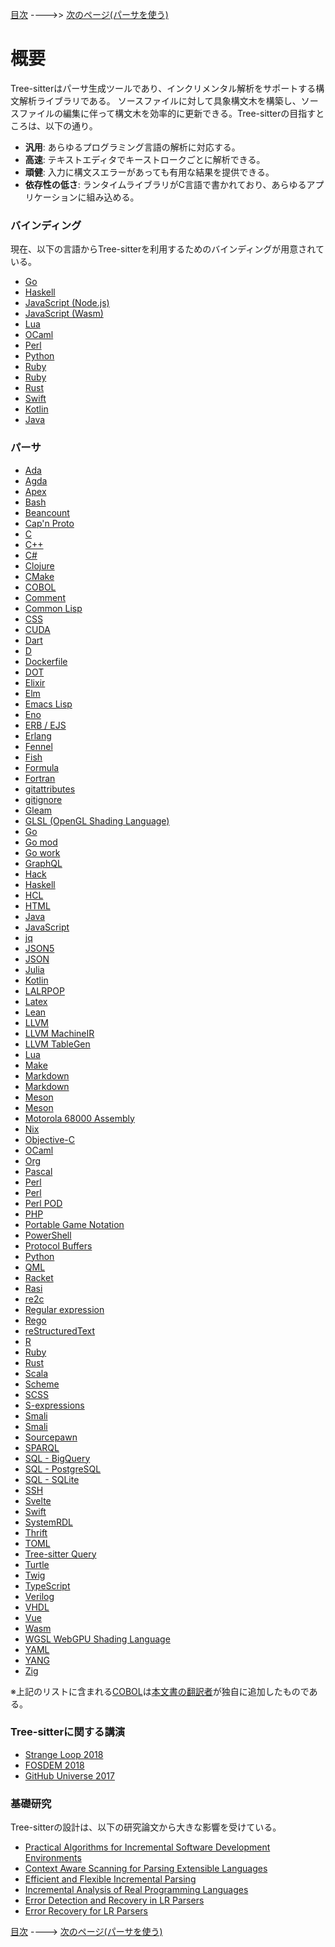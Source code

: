 <!-- textlint-disable -->
[目次](../README.md) ---->> [次のページ(パーサを使う)](./section-2-using-parsers.md)
<!-- textlint-enable -->

# 概要

Tree-sitterはパーサ生成ツールであり、インクリメンタル解析をサポートする構文解析ライブラリである。
ソースファイルに対して具象構文木を構築し、ソースファイルの編集に伴って構文木を効率的に更新できる。Tree-sitterの目指すところは、以下の通り。

* **汎用**: あらゆるプログラミング言語の解析に対応する。
* **高速**: テキストエディタでキーストロークごとに解析できる。
* **頑健**: 入力に構文スエラーがあっても有用な結果を提供できる。
* **依存性の低さ**: ランタイムライブラリがC言語で書かれており、あらゆるアプリケーションに組み込める。

### バインディング

現在、以下の言語からTree-sitterを利用するためのバインディングが用意されている。

* [Go](https://github.com/smacker/go-tree-sitter)
* [Haskell](https://github.com/tree-sitter/haskell-tree-sitter)
* [JavaScript (Node.js)](https://github.com/tree-sitter/node-tree-sitter)
* [JavaScript (Wasm)](https://github.com/tree-sitter/tree-sitter/tree/master/lib/binding_web)
* [Lua](https://github.com/euclidianAce/ltreesitter)
* [OCaml](https://github.com/returntocorp/ocaml-tree-sitter-core)
* [Perl](https://metacpan.org/pod/Text::Treesitter)
* [Python](https://github.com/tree-sitter/py-tree-sitter)
* [Ruby](https://github.com/tree-sitter/ruby-tree-sitter)
* [Ruby](https://github.com/calicoday/ruby-tree-sitter-ffi)
* [Rust](https://github.com/tree-sitter/tree-sitter/tree/master/lib/binding_rust)
* [Swift](https://github.com/ChimeHQ/SwiftTreeSitter)
* [Kotlin](https://github.com/oxisto/kotlintree)
* [Java](https://github.com/serenadeai/java-tree-sitter)

### パーサ

* [Ada](https://github.com/briot/tree-sitter-ada)
* [Agda](https://github.com/tree-sitter/tree-sitter-agda)
* [Apex](https://github.com/aheber/tree-sitter-sfapex)
* [Bash](https://github.com/tree-sitter/tree-sitter-bash)
* [Beancount](https://github.com/zwpaper/tree-sitter-beancount)
* [Cap'n Proto](https://github.com/amaanq/tree-sitter-capnp)
* [C](https://github.com/tree-sitter/tree-sitter-c)
* [C++](https://github.com/tree-sitter/tree-sitter-cpp)
* [C#](https://github.com/tree-sitter/tree-sitter-c-sharp)
* [Clojure](https://github.com/sogaiu/tree-sitter-clojure)
* [CMake](https://github.com/uyha/tree-sitter-cmake)
* [COBOL](https://github.com/yutaro-sakamoto/tree-sitter-cobol)
* [Comment](https://github.com/stsewd/tree-sitter-comment)
* [Common Lisp](https://github.com/theHamsta/tree-sitter-commonlisp)
* [CSS](https://github.com/tree-sitter/tree-sitter-css)
* [CUDA](https://github.com/theHamsta/tree-sitter-cuda)
* [Dart](https://github.com/UserNobody14/tree-sitter-dart)
* [D](https://github.com/gdamore/tree-sitter-d)
* [Dockerfile](https://github.com/camdencheek/tree-sitter-dockerfile)
* [DOT](https://github.com/rydesun/tree-sitter-dot)
* [Elixir](https://github.com/elixir-lang/tree-sitter-elixir)
* [Elm](https://github.com/elm-tooling/tree-sitter-elm)
* [Emacs Lisp](https://github.com/Wilfred/tree-sitter-elisp)
* [Eno](https://github.com/eno-lang/tree-sitter-eno)
* [ERB / EJS](https://github.com/tree-sitter/tree-sitter-embedded-template)
* [Erlang](https://github.com/WhatsApp/tree-sitter-erlang/)
* [Fennel](https://github.com/travonted/tree-sitter-fennel)
* [Fish](https://github.com/ram02z/tree-sitter-fish)
* [Formula](https://github.com/siraben/tree-sitter-formula)
* [Fortran](https://github.com/stadelmanma/tree-sitter-fortran)
* [gitattributes](https://github.com/ObserverOfTime/tree-sitter-gitattributes)
* [gitignore](https://github.com/shunsambongi/tree-sitter-gitignore)
* [Gleam](https://github.com/gleam-lang/tree-sitter-gleam)
* [GLSL (OpenGL Shading Language)](https://github.com/theHamsta/tree-sitter-glsl)
* [Go](https://github.com/tree-sitter/tree-sitter-go)
* [Go mod](https://github.com/camdencheek/tree-sitter-go-mod)
* [Go work](https://github.com/omertuc/tree-sitter-go-work)
* [GraphQL](https://github.com/bkegley/tree-sitter-graphql)
* [Hack](https://github.com/slackhq/tree-sitter-hack)
* [Haskell](https://github.com/tree-sitter/tree-sitter-haskell)
* [HCL](https://github.com/MichaHoffmann/tree-sitter-hcl)
* [HTML](https://github.com/tree-sitter/tree-sitter-html)
* [Java](https://github.com/tree-sitter/tree-sitter-java)
* [JavaScript](https://github.com/tree-sitter/tree-sitter-javascript)
* [jq](https://github.com/flurie/tree-sitter-jq)
* [JSON5](https://github.com/Joakker/tree-sitter-json5)
* [JSON](https://github.com/tree-sitter/tree-sitter-json)
* [Julia](https://github.com/tree-sitter/tree-sitter-julia)
* [Kotlin](https://github.com/fwcd/tree-sitter-kotlin)
* [LALRPOP](https://github.com/traxys/tree-sitter-lalrpop)
* [Latex](https://github.com/latex-lsp/tree-sitter-latex)
* [Lean](https://github.com/Julian/tree-sitter-lean)
* [LLVM](https://github.com/benwilliamgraham/tree-sitter-llvm)
* [LLVM MachineIR](https://github.com/Flakebi/tree-sitter-llvm-mir)
* [LLVM TableGen](https://github.com/Flakebi/tree-sitter-tablegen)
* [Lua](https://github.com/Azganoth/tree-sitter-lua)
* [Make](https://github.com/alemuller/tree-sitter-make)
* [Markdown](https://github.com/ikatyang/tree-sitter-markdown)
* [Markdown](https://github.com/MDeiml/tree-sitter-markdown)
* [Meson](https://github.com/Decodetalkers/tree-sitter-meson)
* [Meson](https://github.com/staysail/tree-sitter-meson)
* [Motorola 68000 Assembly](https://github.com/grahambates/tree-sitter-m68k)
* [Nix](https://github.com/cstrahan/tree-sitter-nix)
* [Objective-C](https://github.com/jiyee/tree-sitter-objc)
* [OCaml](https://github.com/tree-sitter/tree-sitter-ocaml)
* [Org](https://github.com/milisims/tree-sitter-org)
* [Pascal](https://github.com/Isopod/tree-sitter-pascal)
* [Perl](https://github.com/ganezdragon/tree-sitter-perl)
* [Perl](https://github.com/tree-sitter-perl/tree-sitter-perl)
* [Perl POD](https://github.com/tree-sitter-perl/tree-sitter-pod)
* [PHP](https://github.com/tree-sitter/tree-sitter-php)
* [Portable Game Notation](https://github.com/rolandwalker/tree-sitter-pgn)
* [PowerShell](https://github.com/PowerShell/tree-sitter-PowerShell)
* [Protocol Buffers](https://github.com/mitchellh/tree-sitter-proto)
* [Python](https://github.com/tree-sitter/tree-sitter-python)
* [QML](https://github.com/yuja/tree-sitter-qmljs)
* [Racket](https://github.com/6cdh/tree-sitter-racket)
* [Rasi](https://github.com/Fymyte/tree-sitter-rasi)
* [re2c](https://github.com/alemuller/tree-sitter-re2c)
* [Regular expression](https://github.com/tree-sitter/tree-sitter-regex)
* [Rego](https://github.com/FallenAngel97/tree-sitter-rego)
* [reStructuredText](https://github.com/stsewd/tree-sitter-rst)
* [R](https://github.com/r-lib/tree-sitter-r)
* [Ruby](https://github.com/tree-sitter/tree-sitter-ruby)
* [Rust](https://github.com/tree-sitter/tree-sitter-rust)
* [Scala](https://github.com/tree-sitter/tree-sitter-scala)
* [Scheme](https://github.com/6cdh/tree-sitter-scheme)
* [SCSS](https://github.com/serenadeai/tree-sitter-scss)
* [S-expressions](https://github.com/AbstractMachinesLab/tree-sitter-sexp)
* [Smali](https://github.com/amaanq/tree-sitter-smali)
* [Smali](https://git.sr.ht/~yotam/tree-sitter-smali)
* [Sourcepawn](https://github.com/nilshelmig/tree-sitter-sourcepawn)
* [SPARQL](https://github.com/BonaBeavis/tree-sitter-sparql)
* [SQL - BigQuery](https://github.com/takegue/tree-sitter-sql-bigquery)
* [SQL - PostgreSQL](https://github.com/m-novikov/tree-sitter-sql)
* [SQL - SQLite](https://github.com/dhcmrlchtdj/tree-sitter-sqlite)
* [SSH](https://github.com/metio/tree-sitter-ssh-client-config)
* [Svelte](https://github.com/Himujjal/tree-sitter-svelte)
* [Swift](https://github.com/alex-pinkus/tree-sitter-swift)
* [SystemRDL](https://github.com/SystemRDL/tree-sitter-systemrdl)
* [Thrift](https://github.com/duskmoon314/tree-sitter-thrift)
* [TOML](https://github.com/ikatyang/tree-sitter-toml)
* [Tree-sitter Query](https://github.com/nvim-treesitter/tree-sitter-query)
* [Turtle](https://github.com/BonaBeavis/tree-sitter-turtle)
* [Twig](https://github.com/gbprod/tree-sitter-twig)
* [TypeScript](https://github.com/tree-sitter/tree-sitter-typescript)
* [Verilog](https://github.com/tree-sitter/tree-sitter-verilog)
* [VHDL](https://github.com/alemuller/tree-sitter-vhdl)
* [Vue](https://github.com/ikatyang/tree-sitter-vue)
* [Wasm](https://github.com/wasm-lsp/tree-sitter-wasm)
* [WGSL WebGPU Shading Language](https://github.com/mehmetoguzderin/tree-sitter-wgsl)
* [YAML](https://github.com/ikatyang/tree-sitter-yaml)
* [YANG](https://github.com/Hubro/tree-sitter-yang)
* [Zig](https://github.com/maxxnino/tree-sitter-zig)

※上記のリストに含まれる[COBOL](https://github.com/yutaro-sakamoto/tree-sitter-cobol)は[本文書の翻訳者](https://github.com/yutaro-sakamoto)が独自に追加したものである。

### Tree-sitterに関する講演

* [Strange Loop 2018](https://www.thestrangeloop.com/2018/tree-sitter---a-new-parsing-system-for-programming-tools.html)
* [FOSDEM 2018](https://www.youtube.com/watch?v=0CGzC_iss-8)
* [GitHub Universe 2017](https://www.youtube.com/watch?v=a1rC79DHpmY)

### 基礎研究

Tree-sitterの設計は、以下の研究論文から大きな影響を受けている。

- [Practical Algorithms for Incremental Software Development Environments](https://www2.eecs.berkeley.edu/Pubs/TechRpts/1997/CSD-97-946.pdf)
- [Context Aware Scanning for Parsing Extensible Languages](https://www-users.cse.umn.edu/~evw/pubs/vanwyk07gpce/vanwyk07gpce.pdf)
- [Efficient and Flexible Incremental Parsing](http://harmonia.cs.berkeley.edu/papers/twagner-parsing.pdf)
- [Incremental Analysis of Real Programming Languages](http://harmonia.cs.berkeley.edu/papers/twagner-glr.pdf)
- [Error Detection and Recovery in LR Parsers](http://what-when-how.com/compiler-writing/bottom-up-parsing-compiler-writing-part-13)
- [Error Recovery for LR Parsers](https://apps.dtic.mil/sti/pdfs/ADA043470.pdf)

<!-- textlint-disable -->
[目次](../README.md) ----> [次のページ(パーサを使う)](./section-2-using-parsers.md)
<!-- textlint-enable -->